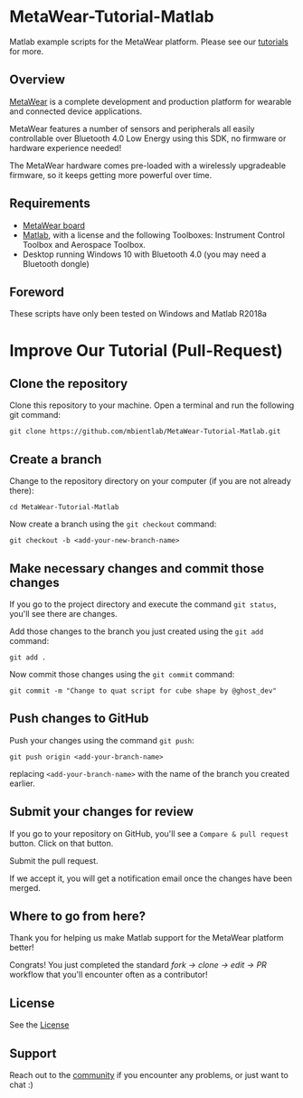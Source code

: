 # MetaWear-Tutorial-Matlab
Matlab example scripts for the MetaWear platform. Please see our [tutorials]( https://mbientlab.com/tutorials/) for more.

## Overview

[MetaWear](https://mbientlab.com) is a complete development and production platform for wearable and connected device applications.

MetaWear features a number of sensors and peripherals all easily controllable over Bluetooth 4.0 Low Energy using this SDK, no firmware or hardware experience needed!

The MetaWear hardware comes pre-loaded with a wirelessly upgradeable firmware, so it keeps getting more powerful over time.

## Requirements

- [MetaWear board](https://mbientlab.com/store/)
- [Matlab](https://www.mathworks.com/products/matlab.html), with a license and the following Toolboxes: Instrument Control Toolbox and Aerospace Toolbox.
- Desktop running Windows 10 with Bluetooth 4.0 (you may need a Bluetooth dongle)

## Foreword

These scripts have only been tested on Windows and Matlab R2018a

# Improve Our Tutorial (Pull-Request)

## Clone the repository

Clone this repository to your machine. Open a terminal and run the following git command:

```
git clone https://github.com/mbientlab/MetaWear-Tutorial-Matlab.git
```
## Create a branch

Change to the repository directory on your computer (if you are not already there):

```
cd MetaWear-Tutorial-Matlab
```
Now create a branch using the `git checkout` command:

```
git checkout -b <add-your-new-branch-name>
```

## Make necessary changes and commit those changes

If you go to the project directory and execute the command `git status`, you'll see there are changes.

Add those changes to the branch you just created using the `git add` command:

```
git add .
```

Now commit those changes using the `git commit` command:

```
git commit -m "Change to quat script for cube shape by @ghost_dev"
```

## Push changes to GitHub

Push your changes using the command `git push`:

```
git push origin <add-your-branch-name>
```
replacing `<add-your-branch-name>` with the name of the branch you created earlier.

## Submit your changes for review

If you go to your repository on GitHub, you'll see a `Compare & pull request` button. Click on that button.

Submit the pull request.

If we accept it, you will get a notification email once the changes have been merged.

## Where to go from here?

Thank you for helping us make Matlab support for the MetaWear platform better!

Congrats!  You just completed the standard _fork -> clone -> edit -> PR_ workflow that you'll encounter often as a contributor!

## License
See the [License](https://github.com/mbientlab/MetaWear-Tutorial-Matlab/blob/master/LICENSE)

## Support
Reach out to the [community](https://mbientlab.com/community/) if you encounter any problems, or just want to chat :)
